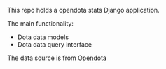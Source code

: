 This repo holds a opendota stats Django application.

The main functionality:

* Dota data models
* Dota data query interface

The data source is from [Opendota](https://blog.opendota.com/2017/03/24/datadump2/)
  